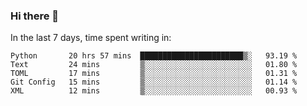 ### Hi there 👋

In the last 7 days, time spent writing in:

<!--START_SECTION:waka-->
```text
Python       20 hrs 57 mins  ███████████████████████▒░   93.19 % 
Text         24 mins         ▒░░░░░░░░░░░░░░░░░░░░░░░░   01.80 % 
TOML         17 mins         ▒░░░░░░░░░░░░░░░░░░░░░░░░   01.31 % 
Git Config   15 mins         ▒░░░░░░░░░░░░░░░░░░░░░░░░   01.14 % 
XML          12 mins         ▒░░░░░░░░░░░░░░░░░░░░░░░░   00.93 % 
```
<!--END_SECTION:waka-->
<!--
**jimtje/jimtje** is a ✨ _special_ ✨ repository because its `README.md` (this file) appears on your GitHub profile.


Here are some ideas to get you started:

- 🔭 I’m currently working on ...
- 🌱 I’m currently learning ...
- 👯 I’m looking to collaborate on ...
- 🤔 I’m looking for help with ...
- 💬 Ask me about ...
- 📫 How to reach me: ...
- 😄 Pronouns: ...
- ⚡ Fun fact: ...
-->
